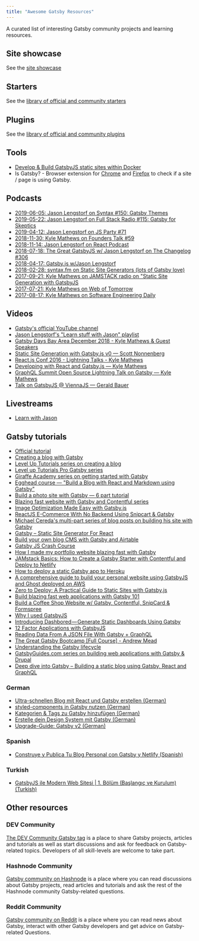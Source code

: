 ```yaml
---
title: "Awesome Gatsby Resources"
---
```


A curated list of interesting Gatsby community projects and learning resources.

## Site showcase

See the [site showcase](/showcase/)

## Starters

See the [library of official and community starters](/starters/)

## Plugins

See the [library of official and community plugins](/plugins/)

## Tools

- [Develop & Build GatsbyJS static sites within Docker](https://github.com/aripalo/gatsby-docker/)
- Is Gatsby? - Browser extension for [Chrome](https://chrome.google.com/webstore/detail/is-gatsby/jgaejkhmgkpagdmapahohjennkhbpgfj) and [Firefox](https://addons.mozilla.org/en-US/firefox/addon/is-gatsby/) to check if a site / page is using Gatsby.

## Podcasts

- [2019-06-05: Jason Lengstorf on Syntax #150: Gatsby Themes](https://syntax.fm/show/150/gatsby-themes)
- [2019-05-22: Jason Lengstorf on Full Stack Radio #115: Gatsby for Skeptics](http://www.fullstackradio.com/115)
- [2019-04-12: Jason Lengstorf on JS Party #71](https://changelog.com/jsparty/71)
- [2018-11-30: Kyle Mathews on Founders Talk #59](https://changelog.com/founderstalk/59)
- [2018-11-14: Jason Lengstorf on React Podcast](https://reactpodcast.simplecast.fm/28)
- [2018-07-18: The Great GatsbyJS w/ Jason Lengstorf on The Changelog #306](https://changelog.com/podcast/306)
- [2018-04-17: Gatsby.js w/Jason Lengstorf](https://spec.fm/podcasts/toolsday/134337)
- [2018-02-28: syntax.fm on Static Site Generators (lots of Gatsby love)](https://syntax.fm/show/034/why-static-site-generators-are-awesome)
- [2017-09-21: Kyle Mathews on JAMSTACK radio on "Static Site Generation with GatsbyJS](https://www.heavybit.com/library/podcasts/jamstack-radio/ep-22-static-site-generation-with-gatsbyjs/)
- [2017-07-21: Kyle Mathews on Web of Tomorrow](https://www.orbit.fm/weboftomorrow/39/)
- [2017-08-17: Kyle Mathews on Software Engineering Daily](https://softwareengineeringdaily.com/2017/08/17/gatsbyjs-with-kyle-mathews/)

## Videos

- [Gatsby's official YouTube channel](https://www.youtube.com/channel/UCjnp770qk7ujOq8Q9wiC82w)
- [Jason Lengstorf's "Learn stuff with Jason" playlist](https://www.youtube.com/playlist?list=PLz8Iz-Fnk_eTpvd49Sa77NiF8Uqq5Iykx)
- [Gatsby Days Bay Area December 2018 - Kyle Mathews & Guest Speakers](https://www.youtube.com/playlist?list=PLCU2qJekvcN1wzgVKymbjbGtZ3VgAWOdj)
- [Static Site Generation with Gatsby.js v0 — Scott Nonnenberg](https://blog.scottnonnenberg.com/static-site-generation-with-gatsby-js/)
- [React.js Conf 2016 - Lightning Talks - Kyle Mathews](https://www.youtube.com/watch?v=RFkNRKL6ZoE)
- [Developing with React and Gatsby.js — Kyle Mathews](https://www.youtube.com/watch?v=G4LVKJOOj7o)
- [GraphQL Summit Open Source Lightning Talk on Gatsby — Kyle Mathews](https://youtu.be/y588qNiCZZo)
- [Talk on GatsbyJS @ ViennaJS — Gerald Bauer](https://www.youtube.com/watch?v=f0O1nCgqA3E&feature=youtu.be&a)

## Livestreams

- [Learn with Jason](https://www.youtube.com/playlist?list=PLCU2qJekvcN0RuMHCnjMYAKlpSKQ_e1hO)

## Gatsby tutorials

- [Official tutorial](/tutorial/)
- [Creating a blog with Gatsby](/blog/2017-07-19-creating-a-blog-with-gatsby/)
- [Level Up Tutorials series on creating a blog](https://www.youtube.com/watch?v=b2H7fWhQcdE&list=PLLnpHn493BHHfoINKLELxDch3uJlSapxg)
- [Level up Tutorials Pro Gatsby series](https://www.leveluptutorials.com/store/products/tutorials/lut-dd020)
- [Giraffe Academy series on getting started with Gatsby](https://www.youtube.com/playlist?list=PLLAZ4kZ9dFpMXuwazIt4mWtTuqOHdjRlk)
- [Egghead course — "Build a Blog with React and Markdown using Gatsby"](https://egghead.io/courses/build-a-blog-with-react-and-markdown-using-gatsby)
- [Build a photo site with Gatsby — 6 part tutorial](https://jeremey.blog/gatsby-photo/)
- [Blazing fast website with Gatsby and Contentful series](https://www.youtube.com/watch?v=Ek4o40w1tH4&list=PL8KiuH6vpACV-F7jXribe4YveGBhBeG9A)
- [Image Optimization Made Easy with Gatsby.js](https://medium.com/@kyle.robert.gill/ridiculously-easy-image-optimization-with-gatsby-js-59d48e15db6e)
- [ReactJS E-Commerce With No Backend Using Snipcart & Gatsby](https://snipcart.com/blog/snipcart-reactjs-static-ecommerce-gatsby)
- [Michael Cereda's multi-part series of blog posts on building his site with Gatsby](https://medium.com/@michaelcereda/creating-an-isomorphic-universal-website-with-react-part-1-a905350acba8#.akoo25l6j)
- [Gatsby – Static Site Generator For React](https://codingthesmartway.com/gatsby-static-site-generater-for-react-introduction/)
- [Build your own blog CMS with Gatsby and Airtable](https://blog.airtable.com/build-your-own-custom-blog-cms-with-airtable-and-gatsbyjs/)
- [Gatsby JS Crash Course](https://www.youtube.com/watch?v=6YhqQ2ZW1sc)
- [How I made my portfolio website blazing fast with Gatsby](https://medium.freecodecamp.org/how-i-made-my-portfolio-website-blazing-fast-with-gatsby-82ccddc2f671)
- [JAMstack Basics: How to Create a Gatsby Starter with Contentful and Deploy to Netlify](https://itnext.io/jamstack-basics-how-to-create-a-gatsby-starter-with-contentful-and-deploy-to-netlify-846354cc74bc)
- [How to deploy a static Gatsby app to Heroku](https://medium.freecodecamp.org/how-to-deploy-a-static-gatsby-app-to-heroku-3362e3ecda0f)
- [A comprehensive guide to build your personal website using GatsbyJS and Ghost deployed on AWS](https://nishantdania.com/blog/guide-to-setup-ghost-gatsby-website)
- [Zero to Deploy: A Practical Guide to Static Sites with Gatsby.js](https://scotch.io/tutorials/zero-to-deploy-a-practical-guide-to-static-sites-with-gatsbyjs)
- [Build blazing fast web applications with Gatsby 101](https://gatsbyguides.com/)
- [Build a Coffee Shop Website w/ Gatsby, Contentful, SnipCard & Formspree](https://www.youtube.com/watch?v=oAVhEPey_qA)
- [Why I used GatsbyJS](https://medium.com/@jameshunt.co/why-i-used-gatsbyjs-70bbb0f5c4a7)
- [Introducing Dashbored — Generate Static Dashboards Using Gatsby](https://medium.com/planes-agency/introducing-dashbored-62550a028fcc)
- [12 Factor Applications with GatsbyJS](https://medium.com/@wonderboymusic/12-factor-applications-with-gatsbyjs-ef8a2b1f883a)
- [Reading Data From A JSON File With Gatsby + GraphQL](https://itnext.io/reading-data-from-a-json-file-with-gatsby-graphql-572b18ab98a)
- [The Great Gatsby Bootcamp \[Full Course\] - Andrew Mead](https://www.youtube.com/watch?v=8t0vNu2fCCM)
- [Understanding the Gatsby lifecycle](https://medium.com/narative/understanding-gatsbys-lifecycle-31c473ba2f2d)
- [GatsbyGuides.com series on building web applications with Gatsby & Drupal](https://gatsbyguides.com/)
- [Deep dive into Gatsby – Building a static blog using Gatsby, React and GraphQL](https://zocada.com/deep-dive-gatsby-building-a-simple-static-blog-using-gatsby-react-and-graphql/)

### German

- [Ultra-schnellen Blog mit React und Gatsby erstellen (German)](https://www.lekoarts.de/blog/ultra-schnellen-blog-mit-react-und-gatsby-erstellen)
- [styled-components in Gatsby nutzen (German)](https://www.lekoarts.de/blog/styled-components-in-gatsby-nutzen)
- [Kategorien & Tags zu Gatsby hinzufügen (German)](https://www.lekoarts.de/blog/kategorien-tags-zu-gatsby-hinzufugen/)
- [Erstelle dein Design System mit Gatsby (German)](https://www.lekoarts.de/blog/erstelle-dein-design-system-mit-gatsby/)
- [Upgrade-Guide: Gatsby v2 (German)](https://www.lekoarts.de/blog/upgrade-guide-gatsby-v-2/)

### Spanish

- [Construye y Publica Tu Blog Personal con Gatsby y Netlify (Spanish)](https://medium.com/@n370/construye-y-publica-tu-blog-personal-con-gatsby-y-netlify-parte-1-89804ba63625)

### Turkish

- [GatsbyJS ile Modern Web Sitesi | 1. Bölüm (Başlangıç ve Kurulum) (Turkish)](https://medium.com/@raufsamestone/reactjs-ve-gatsbyjs-ile-modern-web-sitesi-1-b%C3%B6l%C3%BCm-ba%C5%9Flang%C4%B1%C3%A7-ve-kurulum-27437d6aaf54)

## Other resources

### DEV Community

[The DEV Community Gatsby tag](https://dev.to/t/gatsbyjs) is a place to share Gatsby projects, articles and tutorials as well as start discussions and ask for feedback on Gatsby-related topics. Developers of all skill-levels are welcome to take part.

### Hashnode Community

[Gatsby community on Hashnode](https://hashnode.com/n/gatsby) is a place where you can read discussions about Gatsby projects, read articles and tutorials and ask the rest of the Hashnode community Gatsby-related questions.

### Reddit Community

[Gatsby community on Reddit](https://www.reddit.com/r/gatsbyjs) is a place where you can read news about Gatsby, interact with other Gatsby developers and get advice on Gatsby-related Questions.
